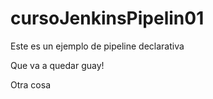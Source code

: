 # cursoJenkinsPipelin01

Este es un ejemplo de pipeline declarativa

Que va a quedar guay!

Otra cosa